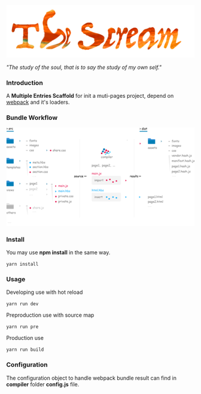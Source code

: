 ![Image Title](./markdown/images/title.png)

*"The study of the soul, that is to say the study of my own self."*


### Introduction

A **Multiple Entries Scaffold** for init a muti-pages project, depend on [webpack](https://webpack.js.org/) and it's loaders.

### Bundle Workflow

![Image_Workflow](./markdown/images/workflow.png)

### Install
You may use **npm install** in the same way.
```
yarn install
```
### Usage

Developing use with hot reload
```
yarn run dev
```
Preproduction use with source map
```
yarn run pre 
```
Production use
```
yarn run build
```

### Configuration

The configuration object to handle webpack bundle result can find in **compiler** folder **config.js** file.
